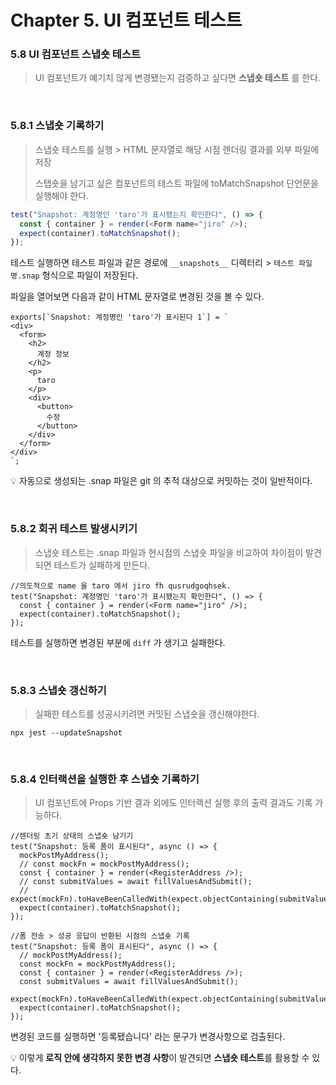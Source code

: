# Chapter 5. UI 컴포넌트 테스트
### 5.8 UI 컴포넌트 스냅숏 테스트
> UI 컴포넌트가 예기치 않게 변경됐는지 검증하고 싶다면 **스냅숏 테스트** 를 한다.

<br/>

### 5.8.1 스냅숏 기록하기
> 스냅숏 테스트를 실행 > HTML 문자열로 해당 시점 렌더링 결과를 외부 파일에 저장
>
> 스탭숏을 남기고 싶은 컴포넌트의 테스트 파일에 toMatchSnapshot 단언문을 실행해야 한다.


```ts
test("Snapshot: 계정명인 'taro'가 표시됐는지 확인한다", () => {
  const { container } = render(<Form name="jiro" />);
  expect(container).toMatchSnapshot();
});
```

테스트 실행하면 테스트 파일과 같은 경로에 `__snapshots__` 디렉터리 > `테스트 파일명.snap` 형식으로 파일이 저장된다.

파일을 열어보면 다음과 같이 HTML 문자열로 변경된 것을 볼 수 있다.

```shell
exports[`Snapshot: 계정명인 'taro'가 표시된다 1`] = `
<div>
  <form>
    <h2>
      계정 정보
    </h2>
    <p>
      taro
    </p>
    <div>
      <button>
        수정
      </button>
    </div>
  </form>
</div>
`;
```

💡 자동으로 생성되는 .snap 파일은 git 의 추적 대상으로 커밋하는 것이 일반적이다.

<br />

### 5.8.2 회귀 테스트 발생시키기
>스냅숏 테스트는 .snap 파일과 현시점의 스냅숏 파일을 비교하여 차이점이 발견되면 테스트가 실패하게 만든다.

```ts
//의도적으로 name 을 taro 에서 jiro fh qusrudgoqhsek.
test("Snapshot: 계정명인 'taro'가 표시됐는지 확인한다", () => {
  const { container } = render(<Form name="jiro" />);
  expect(container).toMatchSnapshot();
});
```

테스트를 실행하면 변경된 부분에 `diff` 가 생기고 실패한다.

<br/>

### 5.8.3 스냅숏 갱신하기
>실패한 테스트를 성공시키려면 커밋된 스냅숏을 갱신해야한다.


```shell
npx jest --updateSnapshot
```

<br/>

### 5.8.4 인터랙션을 실행한 후 스냅숏 기록하기
>UI 컴포넌트에 Props 기반 결과 외에도 인터랙션 실행 후의 출력 결과도 기록 가능하다.

```ts
//렌더링 초기 상태의 스냅숏 남기기
test("Snapshot: 등록 폼이 표시된다", async () => {
  mockPostMyAddress();
  // const mockFn = mockPostMyAddress();
  const { container } = render(<RegisterAddress />);
  // const submitValues = await fillValuesAndSubmit();
  // expect(mockFn).toHaveBeenCalledWith(expect.objectContaining(submitValues));
  expect(container).toMatchSnapshot();
});
```
```ts
//폼 전송 > 성공 응답이 반환된 시점의 스냅숏 기록
test("Snapshot: 등록 폼이 표시된다", async () => {
  // mockPostMyAddress();
  const mockFn = mockPostMyAddress();
  const { container } = render(<RegisterAddress />);
  const submitValues = await fillValuesAndSubmit();
  expect(mockFn).toHaveBeenCalledWith(expect.objectContaining(submitValues));
  expect(container).toMatchSnapshot();
});
```

변경된 코드를 실행하면 '등록됐습니다' 라는 문구가 변경사항으로 검출된다. 

💡 이렇게 **로직 안에 생각하지 못한 변경 사항**이 발견되면 **스냅숏 테스트**를 활용할 수 있다. 




